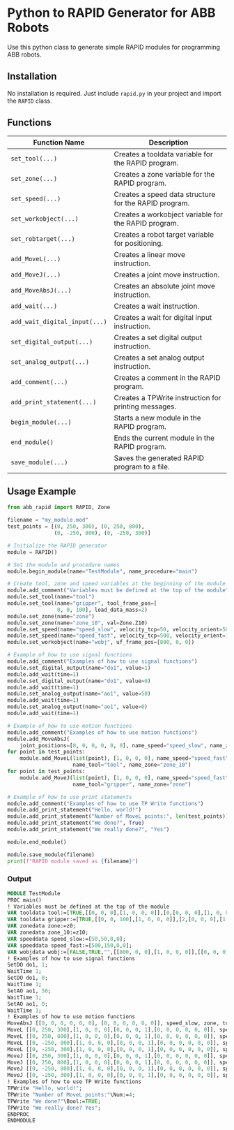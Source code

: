 # Python to RAPID Generator for ABB Robots
Use this python class to generate simple RAPID modules for programming ABB robots.

## Installation
No installation is required. Just include `rapid.py` in your project and import the `RAPID` class.

## Functions
| Function Name                   | Description                                                  |
|----------------------------------|--------------------------------------------------------------|
| `set_tool(...)`                 | Creates a tooldata variable for the RAPID program.         |
| `set_zone(...)`                 | Creates a zone variable for the RAPID program.             |
| `set_speed(...)`                | Creates a speed data structure for the RAPID program.      |
| `set_workobject(...)`           | Creates a workobject variable for the RAPID program.       |
| `set_robtarget(...)`            | Creates a robot target variable for positioning.           |
| `add_MoveL(...)`                | Creates a linear move instruction.                          |
| `add_MoveJ(...)`                | Creates a joint move instruction.                           |
| `add_MoveAbsJ(...)`             | Creates an absolute joint move instruction.                 |
| `add_wait(...)`                 | Creates a wait instruction.                                 |
| `add_wait_digital_input(...)`   | Creates a wait for digital input instruction.              |
| `set_digital_output(...)`       | Creates a set digital output instruction.                   |
| `set_analog_output(...)`        | Creates a set analog output instruction.                    |
| `add_comment(...)`              | Creates a comment in the RAPID program.                    |
| `add_print_statement(...)`      | Creates a TPWrite instruction for printing messages.       |
| `begin_module(...)`             | Starts a new module in the RAPID program.                  |
| `end_module()`                  | Ends the current module in the RAPID program.              |
| `save_module(...)`              | Saves the generated RAPID program to a file.                |

## Usage Example

```python
from abb_rapid import RAPID, Zone

filename = "my_module.mod"
test_points = [(0, 250, 300), (0, 250, 800),
               (0, -250, 800), (0, -250, 300)]

# Initialize the RAPID generator
module = RAPID()

# Set the module and procedure names
module.begin_module(name="TestModule", name_procedure="main")

# Create tool, zone and speed variables at the beginning of the module
module.add_comment("Variables must be defined at the top of the module")
module.set_tool(name="tool")
module.set_tool(name="gripper", tool_frame_pos=[
                0, 0, 100], load_data_mass=2)
module.set_zone(name="zone")
module.set_zone(name="zone_10", val=Zone.Z10)
module.set_speed(name="speed_slow", velocity_tcp=50, velocity_orient=50)
module.set_speed(name="speed_fast", velocity_tcp=500, velocity_orient=150)
module.set_workobject(name="wobj", uf_frame_pos=[800, 0, 0])

# Example of how to use signal functions
module.add_comment("Examples of how to use signal functions")
module.set_digital_output(name="do1", value=1)
module.add_wait(time=1)
module.set_digital_output(name="do1", value=0)
module.add_wait(time=1)
module.set_analog_output(name="ao1", value=50)
module.add_wait(time=1)
module.set_analog_output(name="ao1", value=0)
module.add_wait(time=1)

# Example of how to use motion functions
module.add_comment("Examples of how to use motion functions")
module.add_MoveAbsJ(
    joint_positions=[0, 0, 0, 0, 0, 0], name_speed="speed_slow", name_zone="zone")
for point in test_points:
    module.add_MoveL(list(point), [1, 0, 0, 0], name_speed="speed_fast",
                     name_tool="tool", name_zone="zone_10")
for point in test_points:
    module.add_MoveJ(list(point), [1, 0, 0, 0], name_speed="speed_fast",
                     name_tool="gripper", name_zone="zone")

# Example of how to use print statements
module.add_comment("Examples of how to use TP Write functions")
module.add_print_statement("Hello, world!")
module.add_print_statement("Number of MoveL points:", len(test_points))
module.add_print_statement("We done?", True)
module.add_print_statement("We really done?", "Yes")

module.end_module()

module.save_module(filename)
print(f"RAPID module saved as {filename}")
```
### Output
```mod
MODULE TestModule
PROC main()
! Variables must be defined at the top of the module
VAR tooldata tool:=[TRUE,[[0, 0, 0],[1, 0, 0, 0]],[0,[0, 0, 0],[1, 0, 0, 0],0,0,0]];
VAR tooldata gripper:=[TRUE,[[0, 0, 100],[1, 0, 0, 0]],[2,[0, 0, 0],[1, 0, 0, 0],0,0,0]];
VAR zonedata zone:=z0;
VAR zonedata zone_10:=z10;
VAR speeddata speed_slow:=[50,50,0,0];
VAR speeddata speed_fast:=[500,150,0,0];
VAR wobjdata wobj:=[FALSE,TRUE,"",[[800, 0, 0],[1, 0, 0, 0]],[[0, 0, 0],[1, 0, 0, 0]]];
! Examples of how to use signal functions
SetDO do1, 1;
WaitTime 1;
SetDO do1, 0;
WaitTime 1;
SetAO ao1, 50;
WaitTime 1;
SetAO ao1, 0;
WaitTime 1;
! Examples of how to use motion functions
MoveAbsJ [[0, 0, 0, 0, 0, 0], [0, 0, 0, 0, 0, 0]], speed_slow, zone, tool\Wobj:=wobj;
MoveL [[0, 250, 300],[1, 0, 0, 0],[0, 0, 0, 1],[0, 0, 0, 0, 0, 0]], speed_fast, zone_10, tool\Wobj:=wobj;
MoveL [[0, 250, 800],[1, 0, 0, 0],[0, 0, 0, 1],[0, 0, 0, 0, 0, 0]], speed_fast, zone_10, tool\Wobj:=wobj;
MoveL [[0, -250, 800],[1, 0, 0, 0],[0, 0, 0, 1],[0, 0, 0, 0, 0, 0]], speed_fast, zone_10, tool\Wobj:=wobj;
MoveL [[0, -250, 300],[1, 0, 0, 0],[0, 0, 0, 1],[0, 0, 0, 0, 0, 0]], speed_fast, zone_10, tool\Wobj:=wobj;
MoveJ [[0, 250, 300],[1, 0, 0, 0],[0, 0, 0, 1],[0, 0, 0, 0, 0, 0]], speed_fast, zone, gripper\Wobj:=wobj;
MoveJ [[0, 250, 800],[1, 0, 0, 0],[0, 0, 0, 1],[0, 0, 0, 0, 0, 0]], speed_fast, zone, gripper\Wobj:=wobj;
MoveJ [[0, -250, 800],[1, 0, 0, 0],[0, 0, 0, 1],[0, 0, 0, 0, 0, 0]], speed_fast, zone, gripper\Wobj:=wobj;
MoveJ [[0, -250, 300],[1, 0, 0, 0],[0, 0, 0, 1],[0, 0, 0, 0, 0, 0]], speed_fast, zone, gripper\Wobj:=wobj;
! Examples of how to use TP Write functions
TPWrite "Hello, world!";
TPWrite "Number of MoveL points:"\Num:=4;
TPWrite "We done?"\Bool:=TRUE;
TPWrite "We really done? Yes";
ENDPROC
ENDMODULE
```
